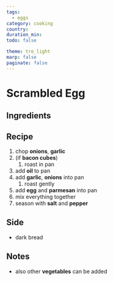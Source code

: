```yaml
---
tags:
  - eggs
category: cooking
country:
duration_min:
todo: false

theme: tre_light
marp: false
paginate: false
---
```


# Scrambled Egg


## Ingredients

## Recipe
1. chop **onions**, **garlic**
1. (if **bacon cubes**)
    1. roast in pan
1. add **oil** to pan
1. add **garlic**, **onions** into pan
    1. roast gently
1. add **egg** and **parmesan** into pan
1. mix everything together
1. season with **salt** and **pepper**

## Side
* dark bread


## Notes
* also other **vegetables** can be added
